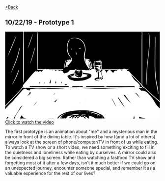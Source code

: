 [<Back](README.md)

## 10/22/19 - Prototype 1
![img](img/pv1_7.jpeg)
[Click to watch the video](https://drive.google.com/file/d/1FeSDXt9Ow54KEIpBVXwNEJN3e48XYGL3/view?usp=sharing)

The first prototype is an animation about "me" and a mysterious man in the mirror in front of the dining table.
It's inspired by how I(and a lot of others) always look at the screen of phone/computer/TV in front of us while eating. To watch a TV show or a short video, we need something exciting to fill in the quietness and loneliness while eating by ourselves. A mirror could also be considered a big screen. Rather than watching a fastfood TV show and forgetting most of it after a few days, isn't it much better if we could go on an unexpected journey, encounter someone special, and remember it as a valuable experience for the rest of our lives?
